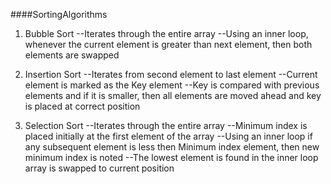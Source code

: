####SortingAlgorithms

1. Bubble Sort
--Iterates through the entire array
--Using an inner loop, whenever the current element is greater than next element, then both elements are swapped

2. Insertion Sort
--Iterates from second element to last element
--Current element is marked as the Key element
--Key is compared with previous elements and if it is smaller, then all elements are moved ahead and key is placed at correct position

3. Selection Sort
--Iterates through the entire array
--Minimum index is placed initially at the first element of the array
--Using an inner loop if any subsequent element is less then Minimum index element, then new minimum index is noted
--The lowest element is found in the inner loop array is swapped to current position
